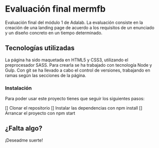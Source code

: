 # Evaluación final mermfb
Evaluación final del módulo 1 de Adalab. La evaluación consiste en la creación de una landing page de acuerdo a los requisitos de un enunciado y un diseño concreto en un tiempo determinado.

## Tecnologías utilizadas

La página ha sido maquetada en HTML5 y CSS3, utilizando el preprocesador SASS. Para crearla se ha trabajado con tecnología Node y Gulp. 
Con git se ha llevado a cabo el control de versiones, trabajando en ramas según las secciones de la página.

### Instalación
Para poder usar este proyecto tienes que seguir los siguientes pasos:

[] Clonar el repositorio
[] Instalar las dependencias con npm install
[] Arrancar el proyecto con npm start

## ¿Falta algo?
¡Deseadme suerte!
